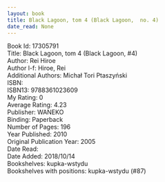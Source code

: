 ```yaml
---
layout: book
title: Black Lagoon, tom 4 (Black Lagoon,  no. 4)
date_read: None
---
```


Book Id: 17305791<br />
Title: Black Lagoon, tom 4 (Black Lagoon, #4)<br />
Author: Rei Hiroe<br />
Author l-f: Hiroe, Rei<br />
Additional Authors: Michał Tori Ptaszyński<br />
ISBN: <br />
ISBN13: 9788361023609<br />
My Rating: 0<br />
Average Rating: 4.23<br />
Publisher: WANEKO<br />
Binding: Paperback<br />
Number of Pages: 196<br />
Year Published: 2010<br />
Original Publication Year: 2005<br />
Date Read: <br />
Date Added: 2018/10/14<br />
Bookshelves: kupka-wstydu<br />
Bookshelves with positions: kupka-wstydu (#87)<br />

